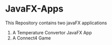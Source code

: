 # JavaFX-Apps
This Repository contains two javaFX applications

1. A Temperature Convertor JavaFX App
2. A Connect4 Game
